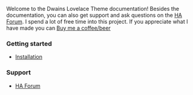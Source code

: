 Welcome to the Dwains Lovelace Theme documentation! Besides the documentation, you can also get support and ask questions on the [HA Forum](https://www.replacethis.nl). I spend a lot of free time into this project. If you appreciate what I have made you can [Buy me a coffee/beer](https://www.buymeacoffee.com/FAkYvrx)

### Getting started
* [Installation](installation.md)

### Support
* [HA Forum](https://www.replacethis.nl)
